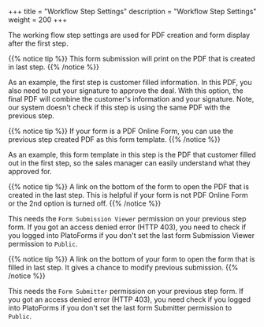 +++
title = "Workflow Step Settings"
description = "Workflow Step Settings"
weight = 200
+++

The working flow step settings are used for PDF creation and form display after the first step.

{{% notice tip  %}}
<a name="HM-WORKFLOW-010" class="anchor"></a>
This form submission will print on the PDF that is created in last step. 
{{% /notice %}}

As an example, the first step is customer filled information. In this PDF, you also need to put your signature to approve the deal. With this option, the final PDF will combine the customer's information and your signature.  Note, our system doesn't check if this step is using the same PDF with the previous step. 

{{% notice tip  %}}
<a name="HM-WORKFLOW-015" class="anchor"></a>
If your form is a PDF Online Form, you can use the previous step created PDF as this form template.
{{% /notice %}}

As an example, this form template in this step is the PDF that customer filled out in the first step, so the sales manager can easily understand what they approved for.

{{% notice tip  %}}
<a name="HM-WORKFLOW-020" class="anchor"></a>
A link on the bottom of the form to open the PDF that is created in the last step. This is helpful if your form is not PDF Online Form or the 2nd option is turned off. 
{{% /notice %}}

This needs the `Form Submission Viewer` permission on your previous step form. If you got an access denied error (HTTP 403), you need to check if you logged into PlatoForms if you don't set the last form Submission Viewer permission to `Public`. 


{{% notice tip  %}}
<a name="HM-WORKFLOW-025" class="anchor"></a>
A link on the bottom of your form to open the form that is filled in last step. It gives a chance to modify previous submission. 
{{% /notice %}}

This needs the `Form Submitter` permission on your previous step form. If you got an access denied error (HTTP 403), you need check if you logged into PlatoForms if you don't set the last form Submitter permission to `Public`. 
